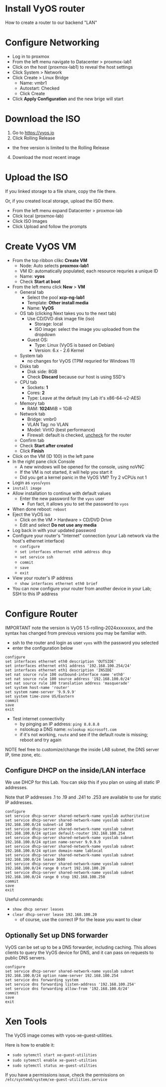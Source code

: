 # Install VyOS router
How to create a router to our backend "LAN"

# Configure Networking
- Log in to proxmox
- From the left menu navigate to Datacenter > proxmox-lab1
- Click on the host (proxmox-lab1) to reveal the host settings
- Click System > Network
- Click Create > Linux Bridge
  - Name: vmbr1
  - Autostart: Checked
  - Click Create
- Click **Apply Configuration** and the new brige will start

# Download the ISO
1. Go to https://vyos.io
2. Click Rolling Release
  - the free version is limited to the Rolling Release
4. Download the most recent image

# Upload the ISO
If you linked storage to a file share, copy the file there.

Or, if you created local storage, upload the ISO there.
- From the left menu expand Datacenter > proxmox-lab
- Click local (proxmox-lab)
- Click ISO Images
- Click Upload and follow the prompts

# Create VyOS VM
- From the top ribbon clikc **Create VM**
  - Node: Auto selects **proxmox-lab1**
  - VM ID: automatically populated; each resource requries a unique ID
  - Name: **vyos**
  - Check **Start at boot**
- From the left menu click **New** > **VM**
  - General tab
    - Select the pool **xcp-ng-lab1**
    - Template: **Other install media**
    - Name: **VyOS**
  - OS tab (clicking Next takes you to the next tab)
    - Use CD/DVD disk image file (iso)
      - Storage: local
      - ISO image: select the image you uploaded from the dropdown
    - Guest OS:
      - Type: Linux (VyOS is based on Debian)
      - Version: 6.x - 2.6 Kernel
  - System tab
    - no changes for VyOS (TPM requried for Windows 11)
  - Disks tab
    - Disk side: 8GB
    - Check **Discard** because our host is using SSD's
  - CPU tab
    - Sockets: **1**
    - Cores: **2**
    - Type: Leave at the default (my Lab it's x86-64-v2-AES)
  - Memory tab
    - RAM: **1024**MiB = 1GiB
  - Network tab
    - Bridge: vmbr0
    - VLAN Tag: no VLAN
    - Model: VirtIO (best performance)
    - Firewall: default is checked, <ins>uncheck</ins> for the router
  - Confirm tab
  - Check **Start after created**
  - Click **Finish**
- Click on the VM (ID 100) in the left pane
- In the right pane click Console
  - A new windows will be opened for the console, using noVNC
  - If the VM is not started, it will help you start it
  - Did you get a kernel panic in the VyOS VM? Try 2 vCPUs not 1
- Login as `vyos`/`vyos`
- `install image`
- Allow installation to continue with default values
  - Enter the new password for the `vyos` user
    - Fun fact, it allows you to set the password to `vyos`
- When done reboot: `reboot`
- Eject the VyOS iso
  - Click on the VM > Hardware > CD/DVD Drive
  - Edit and select **Do not use any media**
- Log back in with your updated password
- Configure your router's "Internet" connection (your Lab network via the host's ethernet interface)
  - `configure`
  - `set interfaces ethernet eth0 address dhcp`
  - `set service ssh`
  - `commit`
  - `save`
  - `exit`
- View your router's IP address
  - `show interfaces ethernet eth0 brief`
- You can now configure your router from another device in your Lab; SSH to this IP address

# Configure Router
IMPORTANT note the version is VyOS 1.5-rolling-2024xxxxxxxx, and the syntax has changed from previous versions you may be familiar with.
- ssh to the router and login as user `vyos` with the password you selected
- enter the configuration below
```
configure
set interfaces ethernet eth0 description 'OUTSIDE'
set interfaces ethernet eth1 address '192.168.100.254/24'
set interfaces ethernet eth1 description 'INSIDE'
set nat source rule 100 outbound-interface name 'eth0'
set nat source rule 100 source address '192.168.100.0/24'
set nat source rule 100 translation address 'masquerade'
set system host-name 'router'
set system name-server '9.9.9.9'
set system time-zone US/Eastern
commit
save
exit
```
- Test internet connectivity
  - by pinging an IP address: `ping 8.8.8.8`
  - nslookup a DNS name: `nslookup microsoft.com`
  - if it's not working, `route` and see if the default route is missing; reboot and try again

NOTE feel free to customize/change the inside LAB subnet, the DNS server IP, time zone, etc.

## Configure DHCP on the inside/LAN interface
We use DHCP for this Lab. You can skip this if you plan on using all static IP addresses.

Note that IP addresses .1 to .19 and .241 to .253 are available to use for static IP addresses.

```
configure
set service dhcp-server shared-network-name vyoslab authoritative
set service dhcp-server shared-network-name vyoslab subnet 192.168.100.0/24 subnet-id 100
set service dhcp-server shared-network-name vyoslab subnet 192.168.100.0/24 option default-router 192.168.100.254
set service dhcp-server shared-network-name vyoslab subnet 192.168.100.0/24 option name-server 9.9.9.9
set service dhcp-server shared-network-name vyoslab subnet 192.168.100.0/24 option domain-name lablocal
set service dhcp-server shared-network-name vyoslab subnet 192.168.100.0/24 lease 3600
set service dhcp-server shared-network-name vyoslab subnet 192.168.100.0/24 range 0 start 192.168.100.20
set service dhcp-server shared-network-name vyoslab subnet 192.168.100.0/24 range 0 stop 192.168.100.250
commit
save
exit
```
Useful commands:
- `show dhcp server leases`
- `clear dhcp-server lease 192.168.100.20`
  - of course, use the correct IP for the lease you want to clear

## Optionally Set up DNS forwarder
VyOS can be set up to be a DNS forwarder, including caching. This allows clients to query the VyOS device for DNS, and it can pass on requests to public DNS servers.

```
configure
set service dhcp-server shared-network-name vyoslab subnet 192.168.100.0/24 option name-server 192.168.100.254
set service dns forwarding system
set service dns forwarding listen-address '192.168.100.254'
set service dns forwarding allow-from '192.168.100.0/24'
commit
save
exit
```

# Xen Tools
The VyOS image comes with vyos-xe-guest-utilities.

Here is how to enable it:
- `sudo sytemctl start xe-guest-utilities`
- `sudo sytemctl enable xe-guest-utilties`
- `sudo sytemctl status xe-guest-utilties`

If you have a permissions issue, check the permissions on `/etc/systemd/system/xe-guest-utilities.service`
